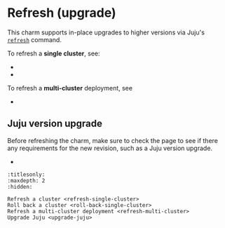 # Refresh (upgrade)

This charm supports in-place upgrades to higher versions via Juju's [`refresh`](https://documentation.ubuntu.com/juju/3.6/reference/juju-cli/list-of-juju-cli-commands/refresh/#details) command.

<!--TODO: clarify compatible refreshes (revision 240+?) -->

To refresh a **single cluster**, see:

* [](/how-to/refresh/refresh-single-cluster)
* [](/how-to/refresh/roll-back-single-cluster)

To refresh a **multi-cluster** deployment, see

* [](/how-to/refresh/refresh-multi-cluster)

## Juju version upgrade

Before refreshing the charm, make sure to check the [](/reference/releases) page to see if there any requirements for the new revision, such as a Juju version upgrade.

* [](/how-to/refresh/upgrade-juju)

```{toctree}
:titlesonly:
:maxdepth: 2
:hidden:

Refresh a cluster <refresh-single-cluster>
Roll back a cluster <roll-back-single-cluster>
Refresh a multi-cluster deployment <refresh-multi-cluster>
Upgrade Juju <upgrade-juju>
```
